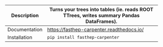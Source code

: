 | Description | **Turns your trees into tables (ie. reads ROOT TTrees, writes summary Pandas DataFrames).** |
| --- | --- |
| Documentation | https://fasthep-carpenter.readthedocs.io/ |
| Installation | ``pip install fasthep-carpenter`` |